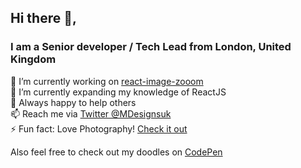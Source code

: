 ## Hi there 👋,
### I am a Senior developer / Tech Lead from London, United Kingdom
🔭 I’m currently working on [react-image-zooom](https://github.com/Mario-Duarte/react-image-zooom)<br/>
🌱 I’m currently expanding my knowledge of ReactJS<br/>
👯 Always happy to help others<br/>
📫 Reach me via [Twitter @MDesignsuk](https://twitter.com/MDesignsuk)<br/>
⚡ Fun fact: Love Photography! [Check it out](https://www.instagram.com/m.duarte_/)<br/>

Also feel free to check out my doodles on [CodePen](https://codepen.io/MarioDesigns)
<!--
**Mario-Duarte/Mario-Duarte** is a ✨ _special_ ✨ repository because its `README.md` (this file) appears on your GitHub profile.

Here are some ideas to get you started:

- 🔭 I’m currently working on ...
- 🌱 I’m currently learning ...
- 👯 I’m looking to collaborate on ...
- 🤔 I’m looking for help with ...
- 💬 Ask me about ...
- 📫 How to reach me: ...
- 😄 Pronouns: ...
- ⚡ Fun fact: ...
-->
